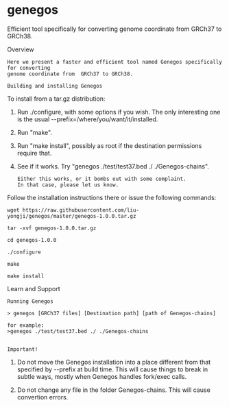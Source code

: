 # genegos
Efficient tool  specifically for converting genome coordinate from  GRCh37 to GRCh38.

Overview
~~~~~~~~~~~~~~~~~~~~~~~~~~~~~
Here we present a faster and efficient tool named Genegos specifically for converting 
genome coordinate from  GRCh37 to GRCh38.

Building and installing Genegos
~~~~~~~~~~~~~~~~~~~~~~~~~~~~~~~
To install from a tar.gz distribution:

  1. Run ./configure, with some options if you wish.  The only interesting
     one is the usual --prefix=/where/you/want/it/installed.
  2. Run "make".
  3. Run "make install", possibly as root if the destination permissions
     require that.
  4. See if it works.  Try "genegos ./test/test37.bed ./ ./Genegos-chains".  

		 Either this works, or it bombs out with some complaint.  
		 In that case, please let us know.
   
 Follow the installation instructions there or issue the following commands:
 
    wget https://raw.githubusercontent.com/liu-yongji/genegos/master/genegos-1.0.0.tar.gz

    tar -xvf genegos-1.0.0.tar.gz

    cd genegos-1.0.0

    ./configure

    make

    make install

    
Learn and Support
~~~~~~~~~~~~~~~~~~~~~~~~~~
Running Genegos

> genegos [GRCh37 files] [Destination path] [path of Genegos-chains]

for example: 
>genegos ./test/test37.bed ./ ./Genegos-chains


Important!  
~~~~~~~~~~~~~~~~~~~~~~~~~~

  1. Do not move the Genegos installation into a place
     different from that specified by --prefix at build time.  This will
     cause things to break in subtle ways, mostly when Genegos handles
     fork/exec calls.

  2. Do not change any file in the folder Genegos-chains. This will
      cause convertion errors.

